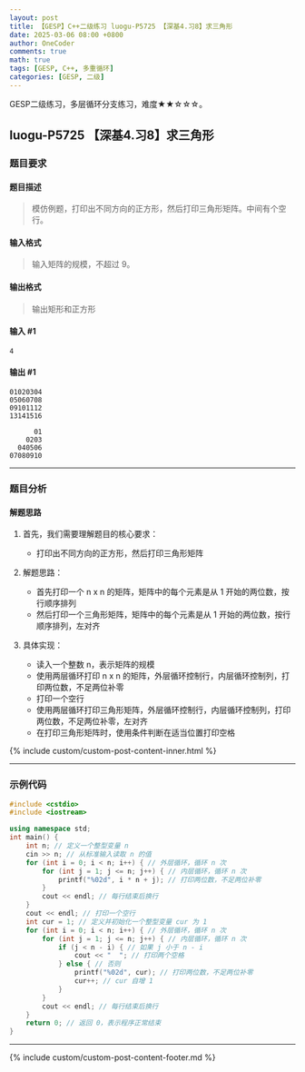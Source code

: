 ```yaml
---
layout: post
title: 【GESP】C++二级练习 luogu-P5725 【深基4.习8】求三角形
date: 2025-03-06 08:00 +0800
author: OneCoder
comments: true
math: true
tags: [GESP, C++, 多重循环]
categories: [GESP, 二级]
---
```

GESP二级练习，多层循环分支练习，难度★★☆☆☆。

<!--more-->

## luogu-P5725 【深基4.习8】求三角形

### 题目要求

#### 题目描述

>模仿例题，打印出不同方向的正方形，然后打印三角形矩阵。中间有个空行。

#### 输入格式

>输入矩阵的规模，不超过 $9$。

#### 输出格式

>输出矩形和正方形

#### 输入 #1

```console
4
```

#### 输出 #1

```console
01020304
05060708
09101112
13141516

      01
    0203
  040506
07080910
```

---

### 题目分析

#### 解题思路

1. 首先，我们需要理解题目的核心要求：
   - 打印出不同方向的正方形，然后打印三角形矩阵

2. 解题思路：
   - 首先打印一个 n x n 的矩阵，矩阵中的每个元素是从 1 开始的两位数，按行顺序排列
   - 然后打印一个三角形矩阵，矩阵中的每个元素是从 1 开始的两位数，按行顺序排列，左对齐

3. 具体实现：
   - 读入一个整数 n，表示矩阵的规模
   - 使用两层循环打印 n x n 的矩阵，外层循环控制行，内层循环控制列，打印两位数，不足两位补零
   - 打印一个空行
   - 使用两层循环打印三角形矩阵，外层循环控制行，内层循环控制列，打印两位数，不足两位补零，左对齐
   - 在打印三角形矩阵时，使用条件判断在适当位置打印空格

{% include custom/custom-post-content-inner.html %}

---

### 示例代码

```cpp
#include <cstdio>
#include <iostream>

using namespace std;
int main() {
    int n; // 定义一个整型变量 n
    cin >> n; // 从标准输入读取 n 的值
    for (int i = 0; i < n; i++) { // 外层循环，循环 n 次
        for (int j = 1; j <= n; j++) { // 内层循环，循环 n 次
            printf("%02d", i * n + j); // 打印两位数，不足两位补零
        }
        cout << endl; // 每行结束后换行
    }
    cout << endl; // 打印一个空行
    int cur = 1; // 定义并初始化一个整型变量 cur 为 1
    for (int i = 0; i < n; i++) { // 外层循环，循环 n 次
        for (int j = 1; j <= n; j++) { // 内层循环，循环 n 次
            if (j < n - i) { // 如果 j 小于 n - i
                cout << "  "; // 打印两个空格
            } else { // 否则
                printf("%02d", cur); // 打印两位数，不足两位补零
                cur++; // cur 自增 1
            }
        }
        cout << endl; // 每行结束后换行
    }
    return 0; // 返回 0，表示程序正常结束
}
```

---

{% include custom/custom-post-content-footer.md %}
